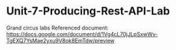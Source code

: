 # Unit-7-Producing-Rest-API-Lab
Grand circus labs
Referenced document: https://docs.google.com/document/d/1Vg4cL70jJLpSxwWv-TgEXQ7YsMae2yxu9V8ok8EmTdw/preview
